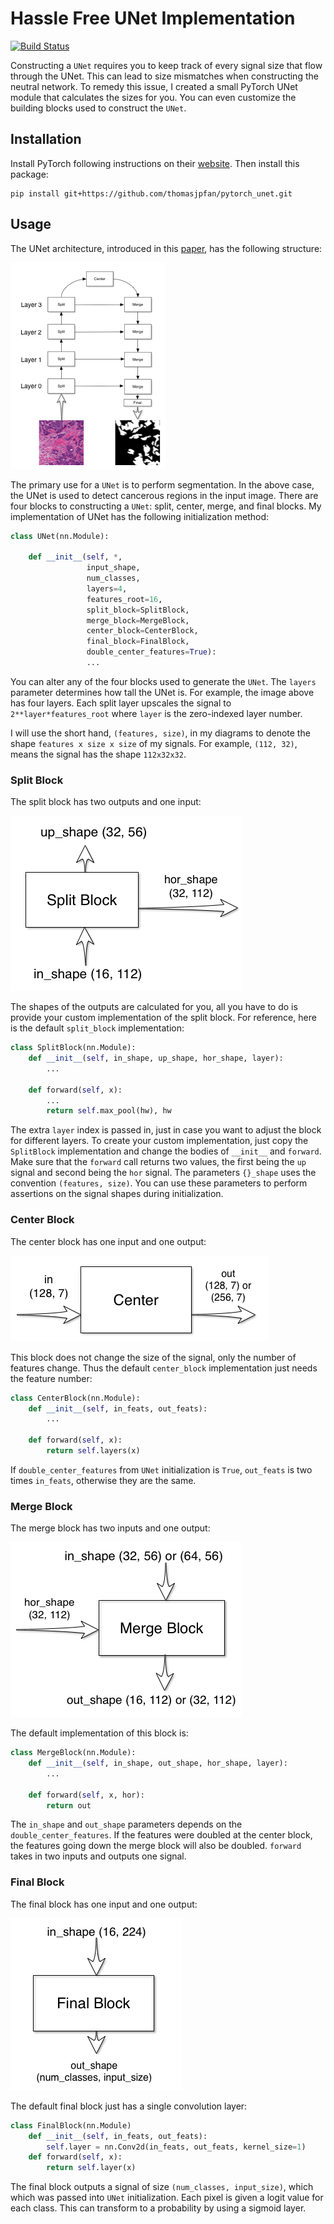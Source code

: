 # Hassle Free UNet Implementation

[![Build Status](https://travis-ci.org/thomasjpfan/pytorch_unet.svg?branch=master)](https://travis-ci.org/thomasjpfan/pytorch_unet)

Constructing a `UNet` requires you to keep track of every signal size that flow through the UNet. This can lead to size mismatches when constructing the 
neutral network. To remedy this issue, I created a small PyTorch UNet module 
that calculates the sizes for you. You can even customize the building blocks 
used to construct the `UNet`.

## Installation

Install PyTorch following instructions on their [website](http://pytorch.org). Then install this package:

```
pip install git+https://github.com/thomasjpfan/pytorch_unet.git
```

## Usage

The UNet architecture, introduced in this [paper](link), has the following 
structure:

![UNet](images/unet.png)

The primary use for a `UNet` is to perform segmentation. In the above case, the 
UNet is used to detect cancerous regions in the input image. There are four 
blocks to constructing a `UNet`: split, center, merge, and final blocks. My implementation of UNet has the following initialization method:

```python
class UNet(nn.Module):

    def __init__(self, *, 
                 input_shape, 
                 num_classes,
                 layers=4,
                 features_root=16,
                 split_block=SplitBlock,
                 merge_block=MergeBlock,
                 center_block=CenterBlock,
                 final_block=FinalBlock,
                 double_center_features=True):
                 ...
```

You can alter any of the four blocks used to generate the `UNet`. The `layers` parameter determines how tall the UNet is. For example, the image above has four layers. Each split layer upscales the signal to `2**layer*features_root` where `layer` is the zero-indexed layer number.

I will use the short hand, `(features, size)`, in my diagrams to denote the shape `features x size x size` of my signals. For example, `(112, 32)`, means the signal has the shape `112x32x32`.

### Split Block

The split block has two outputs and one input:

![Split Block](images/split_block.png)

The shapes of the outputs are calculated for you, all you have to do is 
provide your custom implementation of the split block. For reference, here is 
the default `split_block` implementation:

```python
class SplitBlock(nn.Module):
    def __init__(self, in_shape, up_shape, hor_shape, layer):
        ...

    def forward(self, x):
        ...
        return self.max_pool(hw), hw
```

The extra `layer` index is passed in, just in case you want to adjust the block for different layers. To create your custom implementation, just copy the `SplitBlock` implementation and change the bodies of `__init__` and `forward`. Make sure that the `forward` call returns two values, the first being the `up` signal and second being the `hor` signal. The parameters `{}_shape` uses the convention `(features, size)`. You can use these parameters to perform assertions on the signal shapes during 
initialization.

### Center Block

The center block has one input and one output:

![Center Block](images/center_block.png)

This block does not change the size of the signal, only the number of features change. Thus the default `center_block` implementation just needs the feature number:

```python
class CenterBlock(nn.Module):
    def __init__(self, in_feats, out_feats):
        ...

    def forward(self, x):
        return self.layers(x)
```
If `double_center_features` from `UNet` initialization is `True`, `out_feats` is two times `in_feats`, otherwise they are the same.

### Merge Block

The merge block has two inputs and one output:

![Merge Block](images/merge_block.png)

The default implementation of this block is:

```python
class MergeBlock(nn.Module):
    def __init__(self, in_shape, out_shape, hor_shape, layer):
        ...

    def forward(self, x, hor):
        return out
```

The `in_shape` and `out_shape` parameters depends on the `double_center_features`. If the features were doubled at the center block, the features going down the merge block will also be doubled. `forward` takes in 
two inputs and outputs one signal.

### Final Block

The final block has one input and one output:

![Final Block](images/final_block.png)

The default final block just has a single convolution layer:

```python
class FinalBlock(nn.Module)
    def __init__(self, in_feats, out_feats):
        self.layer = nn.Conv2d(in_feats, out_feats, kernel_size=1)
    def forward(self, x):
        return self.layer(x)
```

The final block outputs a signal of size `(num_classes, input_size)`, which 
which was passed into `UNet` initialization. Each pixel is given a logit value
for each class. This can transform to a probability by using a sigmoid layer.
